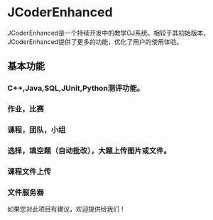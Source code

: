 # JCoderEnhanced

JCoderEnhanced是一个持续开发中的教学OJ系统。相较于其初始版本，JCoderEnhanced提供了更多的功能，优化了用户的使用体验。

## 基本功能
### C++,Java,SQL,JUnit,Python测评功能。
### 作业，比赛
### 课程，团队，小组
### 选择，填空题（自动批改），大题上传图片或文件。
### 课程文件上传
### 文件服务器

如果您对此项目有建议，欢迎提供给我们！